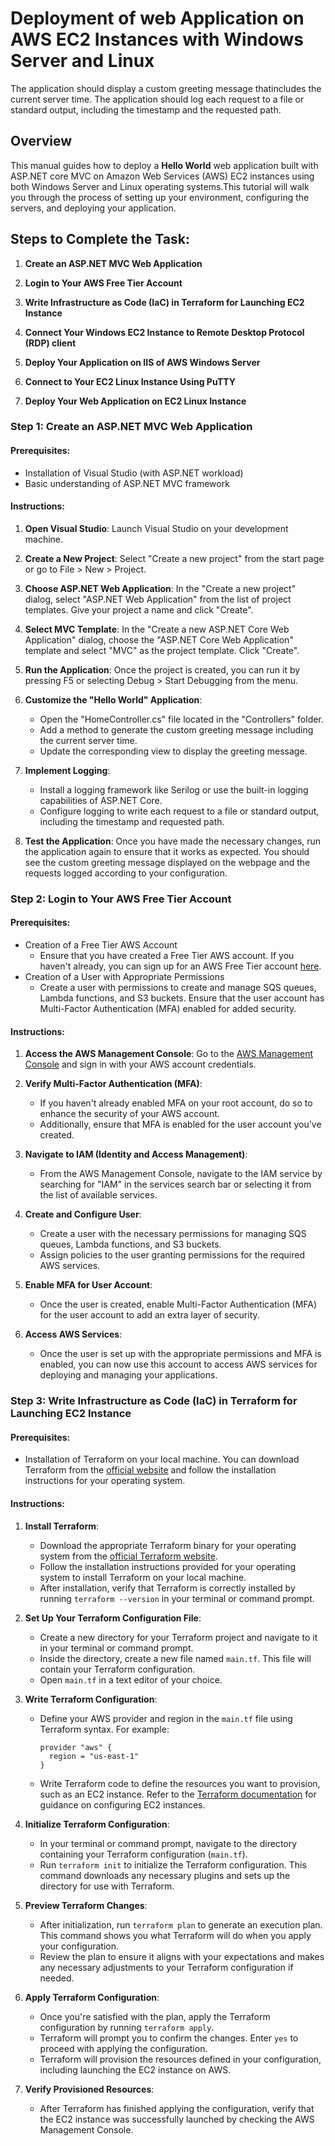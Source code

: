 # Deployment of web Application on AWS EC2 Instances with Windows Server and Linux
The application should display a custom greeting message thatincludes the current server time. The application should log each request to a file or standard output, including the timestamp and the requested path.
## Overview
This manual guides how to deploy a **Hello World** web application built with ASP.NET core MVC on Amazon Web Services (AWS) EC2 instances using both Windows Server and Linux operating systems.This tutorial will walk you through the process of setting up your environment, configuring the servers, and deploying your application.
## Steps to Complete the Task:

1. **Create an ASP.NET MVC Web Application**

2. **Login to Your AWS Free Tier Account**

3. **Write Infrastructure as Code (IaC) in Terraform for Launching EC2 Instance**

4. **Connect Your Windows EC2 Instance to Remote Desktop Protocol (RDP) client**
   
5. **Deploy Your Application on IIS of AWS Windows Server**

6. **Connect to Your EC2 Linux Instance Using PuTTY**

7. **Deploy Your Web Application on EC2 Linux Instance**
### Step 1: Create an ASP.NET MVC Web Application

#### Prerequisites:
- Installation of Visual Studio (with ASP.NET workload)
- Basic understanding of ASP.NET MVC framework

#### Instructions:
1. **Open Visual Studio**: Launch Visual Studio on your development machine.
   
2. **Create a New Project**: Select "Create a new project" from the start page or go to File > New > Project.
   
3. **Choose ASP.NET Web Application**: In the "Create a new project" dialog, select "ASP.NET Web Application" from the list of project templates. Give your project a name and click "Create".
   
4. **Select MVC Template**: In the "Create a new ASP.NET Core Web Application" dialog, choose the "ASP.NET Core Web Application" template and select "MVC" as the project template. Click "Create".
   
5. **Run the Application**: Once the project is created, you can run it by pressing F5 or selecting Debug > Start Debugging from the menu.
   
6. **Customize the "Hello World" Application**:
   - Open the "HomeController.cs" file located in the "Controllers" folder.
   - Add a method to generate the custom greeting message including the current server time.
   - Update the corresponding view to display the greeting message.
   
7. **Implement Logging**:
   - Install a logging framework like Serilog or use the built-in logging capabilities of ASP.NET Core.
   - Configure logging to write each request to a file or standard output, including the timestamp and requested path.
   
8. **Test the Application**: Once you have made the necessary changes, run the application again to ensure that it works as expected. You should see the custom greeting message displayed on the webpage and the requests logged according to your configuration.

### Step 2: Login to Your AWS Free Tier Account

#### Prerequisites:
- Creation of a Free Tier AWS Account
  - Ensure that you have created a Free Tier AWS account. If you haven't already, you can sign up for an AWS Free Tier account [here](https://aws.amazon.com/free/).
- Creation of a User with Appropriate Permissions
  - Create a user with permissions to create and manage SQS queues, Lambda functions, and S3 buckets. Ensure that the user account has Multi-Factor Authentication (MFA) enabled for added security.

#### Instructions:
1. **Access the AWS Management Console**: Go to the [AWS Management Console](https://aws.amazon.com/console/) and sign in with your AWS account credentials.

2. **Verify Multi-Factor Authentication (MFA)**:
   - If you haven't already enabled MFA on your root account, do so to enhance the security of your AWS account.
   - Additionally, ensure that MFA is enabled for the user account you've created.

3. **Navigate to IAM (Identity and Access Management)**:
   - From the AWS Management Console, navigate to the IAM service by searching for "IAM" in the services search bar or selecting it from the list of available services.

4. **Create and Configure User**:
   - Create a user with the necessary permissions for managing SQS queues, Lambda functions, and S3 buckets.
   - Assign policies to the user granting permissions for the required AWS services.
   
5. **Enable MFA for User Account**:
   - Once the user is created, enable Multi-Factor Authentication (MFA) for the user account to add an extra layer of security.

6. **Access AWS Services**:
   - Once the user is set up with the appropriate permissions and MFA is enabled, you can now use this account to access AWS services for deploying and managing your applications.
### Step 3: Write Infrastructure as Code (IaC) in Terraform for Launching EC2 Instance

#### Prerequisites:
- Installation of Terraform on your local machine. You can download Terraform from the [official website](https://www.terraform.io/downloads.html) and follow the installation instructions for your operating system.

#### Instructions:
1. **Install Terraform**:
   - Download the appropriate Terraform binary for your operating system from the [official Terraform website](https://www.terraform.io/downloads.html).
   - Follow the installation instructions provided for your operating system to install Terraform on your local machine.
   - After installation, verify that Terraform is correctly installed by running `terraform --version` in your terminal or command prompt.

2. **Set Up Your Terraform Configuration File**:
   - Create a new directory for your Terraform project and navigate to it in your terminal or command prompt.
   - Inside the directory, create a new file named `main.tf`. This file will contain your Terraform configuration.
   - Open `main.tf` in a text editor of your choice.

3. **Write Terraform Configuration**:
   - Define your AWS provider and region in the `main.tf` file using Terraform syntax. For example:
     ```hcl
     provider "aws" {
       region = "us-east-1"
     }
     ```
   - Write Terraform code to define the resources you want to provision, such as an EC2 instance. Refer to the [Terraform documentation](https://registry.terraform.io/providers/hashicorp/aws/latest/docs/resources/instance) for guidance on configuring EC2 instances.

4. **Initialize Terraform Configuration**:
   - In your terminal or command prompt, navigate to the directory containing your Terraform configuration (`main.tf`).
   - Run `terraform init` to initialize the Terraform configuration. This command downloads any necessary plugins and sets up the directory for use with Terraform.

5. **Preview Terraform Changes**:
   - After initialization, run `terraform plan` to generate an execution plan. This command shows you what Terraform will do when you apply your configuration.
   - Review the plan to ensure it aligns with your expectations and makes any necessary adjustments to your Terraform configuration if needed.

6. **Apply Terraform Configuration**:
   - Once you're satisfied with the plan, apply the Terraform configuration by running `terraform apply`.
   - Terraform will prompt you to confirm the changes. Enter `yes` to proceed with applying the configuration.
   - Terraform will provision the resources defined in your configuration, including launching the EC2 instance on AWS.

7. **Verify Provisioned Resources**:
   - After Terraform has finished applying the configuration, verify that the EC2 instance was successfully launched by checking the AWS Management Console.



